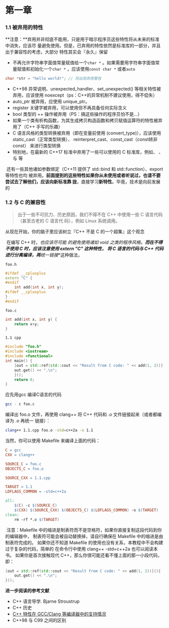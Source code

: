 # 第一章

### 1.1 被弃用的特性



**注意：**弃用并非彻底不能用，只是用于暗示程序员这些特性将从未来的标准中消失，应该尽 量避免使用。但是，已弃用的特性依然是标准库的一部分，并且出于兼容性的考虑，大部分 特性其实会『永久』保留



- 不再允许字符串字面值常量赋值给一个`char *` 。如果需要用字符串字面值常量赋值和初始化一个`char *` ，应该使用`const char *` 或者`auto` 

```c
char *str = "hello world!"; // 将出现弃用警告
```

- C++98 异常说明、unexpected_handler、set_unexpected() 等相关特性被弃用，应该使用 noexcept（ps：C++的异常机制不建议使用，得不偿失）
- auto_ptr 被弃用，应使用 unique_ptr。
- register 关键字被弃用，可以使用但不再具备任何实际含义
-  bool 类型的 ++ 操作被弃用（PS：搞这些操作的程序员怕不是...）
- 如果一个类有析构函数，为其生成拷贝构造函数和拷贝赋值运算符的特性被弃用了（C++ 手写的乐趣）
- C 语言风格的类型转换被弃用（即在变量前使用 (convert_type)），应该使用 static_cast（正常类型转换）、 reinterpret_cast、const_cast（const转非const） 来进行类型转换
- 特别地，在最新的 C++17 标准中弃用了一些可以使用的 C 标准库，例如<ccomplex>、<cstdalign> 、 <cstdbool>与  <ctgmath>等



​	还有一些其他诸如参数绑定（C++11 提供了 std::bind 和 std::function）、export 等特性也均 被弃用。**前面提到的这些特性如果你从未使用或者听说过，也请不要尝试去了解他们，应该向新标准靠 拢**，直接学习**新特性**。毕竟，技术是向前发展的



### 1.2 与 C 的兼容性

> 出于一些不可抗力、历史原因，我们不得不在 C++ 中使用一些 C 语言代码（甚至古老的 C 语言代 码），例如 Linux 系统调用。



从现在开始，你的脑子里应该树立『C++ 不是 C 的一个超集』这个观念

​	在编写 C++ 时，**也应该尽可能 的避免使用诸如 void* 之类的程序风格。**而在不得不使用 C 时，**应该注意使用 extern "C" 这种特性**， 将 **C 语言的代码与 C++ 代码进行分离编译**，再**统一链接**这种做法，



`foo.h` 

```c++
#ifdef __cplusplus
extern "C" {
#endif
	int add(int x, int y);
#ifdef __cplusplus
}
#endif
```

`foo.c`

```c
int add(int x, int y) {
	return x+y;
}
```

`1.1 cpp`

```c++
#include "foo.h"
#include <iostream>
#include <functional>
int main() {
    [out = std::ref(std::cout << "Result from C code: " << add(1, 2))](){
    out.get() << ".\n";
    }();
	return 0;
}
```

应先用gcc 编译C语言的代码

```sh
gcc - c foo.c
```



编译出 foo.o 文件，再使用 clang++ 将 C++ 代码和 .o 文件链接起来（或者都编译为 .o 再统一 链接）：



```sh
clang++ 1.1.cpp foo.o -std=c++2a -o 1.1 
```

当然，你可以使用 Makefile 来编译上面的代码：

```makefile
C = gcc
CXX = clang++

SOURCE_C = foo.c
OBJECTS_C = foo.o

SOURCE_CXX = 1.1.cpp

TARGET = 1.1
LDFLAGS_COMMON = -std=c++2a

all:
    $(C) -c $(SOURCE_C)
    $(CXX) $(SOURCE_CXX) $(OBJECTS_C) $(LDFLAGS_COMMON) -o $(TARGET)
clean:
	rm -rf *.o $(TARGET)
```



​	注意：Makefile 中的缩进是制表符而不是空格符，如果你直接复制这段代码到你的编辑器中， 制表符可能会被自动替换掉，请自行确保在 Makefile 中的缩进是由制表符完成的。 如果你还不知道 Makefile 的使用也没有关系，本教程中不会构建过于复杂的代码，简单的 在命令行中使用 clang++ -std=c++2a 也可以阅读本书。 如果你是首次接触现代 C++，那么你很可能还看不懂上面的那一小段代码，即：

```c++
[out = std::ref(std::cout << "Result from C code: " << add(1, 2))](){
	out.get() << ".\n";
}();
```



**进一步阅读的参考文献**

- C++ 语言导学. Bjarne Stroustrup 
- C++ 历史
- [C++ 特性在 GCC/Clang 等编译器中的支持情况](https://en.cppreference.com/w/cpp/compiler_support)
- C++98 与 C99 之间的区别





















